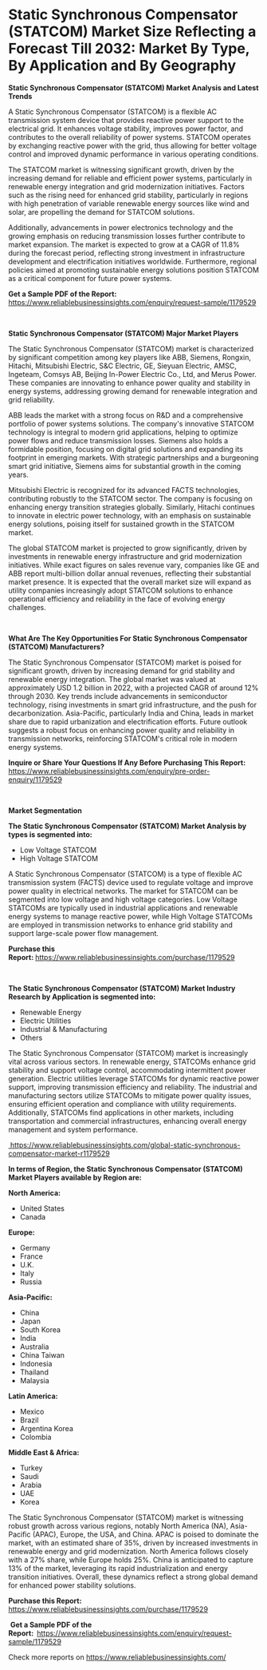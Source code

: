 <p><h1>Static Synchronous Compensator (STATCOM) Market Size Reflecting a Forecast Till 2032: Market By Type, By Application and By Geography</h1></p><p><strong>Static Synchronous Compensator (STATCOM) Market Analysis and Latest Trends</strong></p>
<p><p>A Static Synchronous Compensator (STATCOM) is a flexible AC transmission system device that provides reactive power support to the electrical grid. It enhances voltage stability, improves power factor, and contributes to the overall reliability of power systems. STATCOM operates by exchanging reactive power with the grid, thus allowing for better voltage control and improved dynamic performance in various operating conditions.</p><p>The STATCOM market is witnessing significant growth, driven by the increasing demand for reliable and efficient power systems, particularly in renewable energy integration and grid modernization initiatives. Factors such as the rising need for enhanced grid stability, particularly in regions with high penetration of variable renewable energy sources like wind and solar, are propelling the demand for STATCOM solutions. </p><p>Additionally, advancements in power electronics technology and the growing emphasis on reducing transmission losses further contribute to market expansion. The market is expected to grow at a CAGR of 11.8% during the forecast period, reflecting strong investment in infrastructure development and electrification initiatives worldwide. Furthermore, regional policies aimed at promoting sustainable energy solutions position STATCOM as a critical component for future power systems.</p></p>
<p><strong>Get a Sample PDF of the Report:&nbsp;</strong> <a href="https://www.reliablebusinessinsights.com/enquiry/request-sample/1179529?utm_campaign=2296&utm_medium=2&utm_source=Github&utm_content=ia&utm_term=06042025&utm_id=static-synchronous-compensator-statcom">https://www.reliablebusinessinsights.com/enquiry/request-sample/1179529</a></p>
<p>&nbsp;</p>
<p><strong>Static Synchronous Compensator (STATCOM) Major Market Players</strong></p>
<p><p>The Static Synchronous Compensator (STATCOM) market is characterized by significant competition among key players like ABB, Siemens, Rongxin, Hitachi, Mitsubishi Electric, S&C Electric, GE, Sieyuan Electric, AMSC, Ingeteam, Comsys AB, Beijing In-Power Electric Co., Ltd, and Merus Power. These companies are innovating to enhance power quality and stability in energy systems, addressing growing demand for renewable integration and grid reliability.</p><p>ABB leads the market with a strong focus on R&D and a comprehensive portfolio of power systems solutions. The company's innovative STATCOM technology is integral to modern grid applications, helping to optimize power flows and reduce transmission losses. Siemens also holds a formidable position, focusing on digital grid solutions and expanding its footprint in emerging markets. With strategic partnerships and a burgeoning smart grid initiative, Siemens aims for substantial growth in the coming years.</p><p>Mitsubishi Electric is recognized for its advanced FACTS technologies, contributing robustly to the STATCOM sector. The company is focusing on enhancing energy transition strategies globally. Similarly, Hitachi continues to innovate in electric power technology, with an emphasis on sustainable energy solutions, poising itself for sustained growth in the STATCOM market.</p><p>The global STATCOM market is projected to grow significantly, driven by investments in renewable energy infrastructure and grid modernization initiatives. While exact figures on sales revenue vary, companies like GE and ABB report multi-billion dollar annual revenues, reflecting their substantial market presence. It is expected that the overall market size will expand as utility companies increasingly adopt STATCOM solutions to enhance operational efficiency and reliability in the face of evolving energy challenges.</p></p>
<p>&nbsp;</p>
<p><strong>What Are The Key Opportunities For Static Synchronous Compensator (STATCOM) Manufacturers?</strong></p>
<p><p>The Static Synchronous Compensator (STATCOM) market is poised for significant growth, driven by increasing demand for grid stability and renewable energy integration. The global market was valued at approximately USD 1.2 billion in 2022, with a projected CAGR of around 12% through 2030. Key trends include advancements in semiconductor technology, rising investments in smart grid infrastructure, and the push for decarbonization. Asia-Pacific, particularly India and China, leads in market share due to rapid urbanization and electrification efforts. Future outlook suggests a robust focus on enhancing power quality and reliability in transmission networks, reinforcing STATCOM's critical role in modern energy systems.</p></p>
<p><strong>Inquire or Share Your Questions If Any Before Purchasing This Report:</strong> <a href="https://www.reliablebusinessinsights.com/enquiry/pre-order-enquiry/1179529?utm_campaign=2296&utm_medium=2&utm_source=Github&utm_content=ia&utm_term=06042025&utm_id=static-synchronous-compensator-statcom">https://www.reliablebusinessinsights.com/enquiry/pre-order-enquiry/1179529</a></p>
<p>&nbsp;</p>
<p><strong>Market Segmentation</strong></p>
<p><strong>The Static Synchronous Compensator (STATCOM) Market Analysis by types is segmented into:</strong></p>
<p><ul><li>Low Voltage STATCOM</li><li>High Voltage STATCOM</li></ul></p>
<p><p>A Static Synchronous Compensator (STATCOM) is a type of flexible AC transmission system (FACTS) device used to regulate voltage and improve power quality in electrical networks. The market for STATCOM can be segmented into low voltage and high voltage categories. Low Voltage STATCOMs are typically used in industrial applications and renewable energy systems to manage reactive power, while High Voltage STATCOMs are employed in transmission networks to enhance grid stability and support large-scale power flow management.</p></p>
<p><strong>Purchase this Report:&nbsp;</strong><a href="https://www.reliablebusinessinsights.com/purchase/1179529?utm_campaign=2296&utm_medium=2&utm_source=Github&utm_content=ia&utm_term=06042025&utm_id=static-synchronous-compensator-statcom">https://www.reliablebusinessinsights.com/purchase/1179529</a></p>
<p>&nbsp;</p>
<p><strong>The Static Synchronous Compensator (STATCOM) Market Industry Research by Application is segmented into:</strong></p>
<p><ul><li>Renewable Energy</li><li>Electric Utilities</li><li>Industrial & Manufacturing</li><li>Others</li></ul></p>
<p><p>The Static Synchronous Compensator (STATCOM) market is increasingly vital across various sectors. In renewable energy, STATCOMs enhance grid stability and support voltage control, accommodating intermittent power generation. Electric utilities leverage STATCOMs for dynamic reactive power support, improving transmission efficiency and reliability. The industrial and manufacturing sectors utilize STATCOMs to mitigate power quality issues, ensuring efficient operation and compliance with utility requirements. Additionally, STATCOMs find applications in other markets, including transportation and commercial infrastructures, enhancing overall energy management and system performance.</p></p>
<p><a href="https://www.reliablebusinessinsights.com/global-static-synchronous-compensator-market-r1179529?utm_campaign=2296&utm_medium=2&utm_source=Github&utm_content=ia&utm_term=06042025&utm_id=static-synchronous-compensator-statcom">&nbsp;https://www.reliablebusinessinsights.com/global-static-synchronous-compensator-market-r1179529</a></p>
<p><strong>In terms of Region, the Static Synchronous Compensator (STATCOM) Market Players available by Region are:</strong></p>
<p>
    <p> <strong> North America: </strong>
        <ul>
            <li>United States</li>
            <li>Canada</li>
        </ul>
        </p> 
    <p> <strong> Europe: </strong>
        <ul>
            <li>Germany</li>
            <li>France</li>
            <li>U.K.</li>
            <li>Italy</li>
            <li>Russia</li>
        </ul>
        </p> 
    <p> <strong> Asia-Pacific: </strong>
        <ul>
            <li>China</li>
            <li>Japan</li>
            <li>South Korea</li>
            <li>India</li>
            <li>Australia</li>
            <li>China Taiwan</li>
            <li>Indonesia</li>
            <li>Thailand</li>
            <li>Malaysia</li>
        </ul>
        </p> 
    <p> <strong> Latin America: </strong>
        <ul>
            <li>Mexico</li>
            <li>Brazil</li>
            <li>Argentina Korea</li>
            <li>Colombia</li>
        </ul>
        </p> 
    <p> <strong> Middle East & Africa: </strong>
        <ul>
            <li>Turkey</li>
            <li>Saudi</li>
            <li>Arabia</li>
            <li>UAE</li>
            <li>Korea</li>
        </ul>
    </p>
    </p>
<p><p>The Static Synchronous Compensator (STATCOM) market is witnessing robust growth across various regions, notably North America (NA), Asia-Pacific (APAC), Europe, the USA, and China. APAC is poised to dominate the market, with an estimated share of 35%, driven by increased investments in renewable energy and grid modernization. North America follows closely with a 27% share, while Europe holds 25%. China is anticipated to capture 13% of the market, leveraging its rapid industrialization and energy transition initiatives. Overall, these dynamics reflect a strong global demand for enhanced power stability solutions.</p></p>
<p><strong>Purchase this Report: </strong><a href="https://www.reliablebusinessinsights.com/purchase/1179529?utm_campaign=2296&utm_medium=2&utm_source=Github&utm_content=ia&utm_term=06042025&utm_id=static-synchronous-compensator-statcom">https://www.reliablebusinessinsights.com/purchase/1179529</a></p>
<p>&nbsp;<strong>Get a Sample PDF of the Report:&nbsp;&nbsp;</strong><a href="https://www.reliablebusinessinsights.com/enquiry/request-sample/1179529?utm_campaign=2296&utm_medium=2&utm_source=Github&utm_content=ia&utm_term=06042025&utm_id=static-synchronous-compensator-statcom">https://www.reliablebusinessinsights.com/enquiry/request-sample/1179529</a></p>
<p><strong></strong></p>
<p>Check more reports on <a href="https://www.reliablebusinessinsights.com/?utm_campaign=2296&utm_medium=2&utm_source=Github&utm_content=ia&utm_term=06042025&utm_id=static-synchronous-compensator-statcom">https://www.reliablebusinessinsights.com/</a></p>